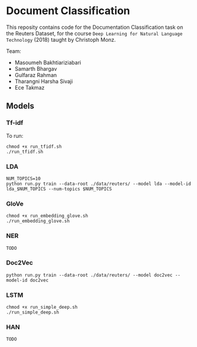# Document Classification

This reposity contains code for the Documentation Classification task on the Reuters Dataset, for the course `Deep Learning for Natural Language Technology` (2018) taught by Christoph Monz. 

Team:
- Masoumeh Bakhtiariziabari
- Samarth Bhargav
- Gulfaraz Rahman
- Tharangni Harsha Sivaji
- Ece Takmaz

## Models

### Tf-idf

To run:

```
chmod +x run_tfidf.sh
./run_tfidf.sh
```

### LDA

```
NUM_TOPICS=10
python run.py train --data-root ./data/reuters/ --model lda --model-id lda_$NUM_TOPICS --num-topics $NUM_TOPICS
```

### GloVe

```
chmod +x run_embedding_glove.sh
./run_embedding_glove.sh
```

###  NER

```
TODO
```

### Doc2Vec

```
python run.py train --data-root ./data/reuters/ --model doc2vec --model-id doc2vec
```

### LSTM

```
chmod +x run_simple_deep.sh
./run_simple_deep.sh
```

### HAN

```
TODO
```



